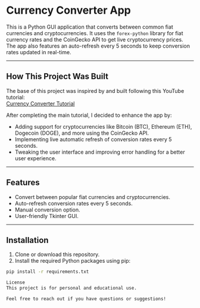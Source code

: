 # Currency Converter App

This is a Python GUI application that converts between common fiat currencies and cryptocurrencies. It uses the `forex-python` library for fiat currency rates and the CoinGecko API to get live cryptocurrency prices. The app also features an auto-refresh every 5 seconds to keep conversion rates updated in real-time.

---

## How This Project Was Built

The base of this project was inspired by and built following this YouTube tutorial:  
[Currency Converter Tutorial](https://www.youtube.com/watch?v=e4KGT7EvX1o)

After completing the main tutorial, I decided to enhance the app by:

- Adding support for cryptocurrencies like Bitcoin (BTC), Ethereum (ETH), Dogecoin (DOGE), and more using the CoinGecko API.
- Implementing live automatic refresh of conversion rates every 5 seconds.
- Tweaking the user interface and improving error handling for a better user experience.

---

## Features

- Convert between popular fiat currencies and cryptocurrencies.
- Auto-refresh conversion rates every 5 seconds.
- Manual conversion option.
- User-friendly Tkinter GUI.

---

## Installation

1. Clone or download this repository.
2. Install the required Python packages using pip:

```bash
pip install -r requirements.txt

License
This project is for personal and educational use.

Feel free to reach out if you have questions or suggestions!
